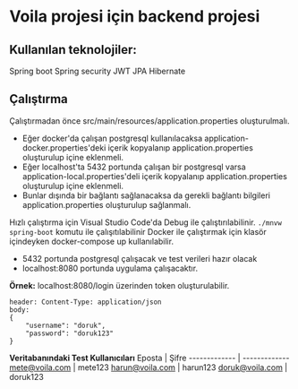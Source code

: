 # Voila projesi için backend projesi

## Kullanılan teknolojiler:
Spring boot
Spring security
JWT
JPA
Hibernate

## Çalıştırma
Çalıştırmadan önce src/main/resources/application.properties oluşturulmalı. 
* Eğer docker'da çalışan postgresql kullanılacaksa application-docker.properties'deki içerik kopyalanıp application.properties oluşturulup içine eklenmeli.
* Eğer localhost'ta 5432 portunda çalışan bir postgresql varsa application-local.properties'deli içerik kopyalanıp application.properties oluşturulup içine eklenmeli.
* Bunlar dışında bir bağlantı sağlanacaksa da gerekli bağlantı bilgileri application.properties oluşturulup sağlanmalı.

Hızlı çalıştırma için Visual Studio Code'da Debug ile çalıştırılabilinir.
`./mnvw spring-boot` komutu ile çalışıtılabilinir
Docker ile çalıştırmak için klasör içindeyken docker-compose up kullanılabilir. 
* 5432 portunda postgresql çalışacak ve test verileri hazır olacak
* localhost:8080 portunda uygulama çalışacaktır. 

**Örnek:**
localhost:8080/login üzerinden token oluşturulabilir.
```
header: Content-Type: application/json
body:
{
    "username": "doruk",
    "password": "doruk123"
}
```
**Veritabanındaki Test Kullanıcıları**
Eposta  | Şifre
------------- | -------------
mete@voila.com  | mete123
harun@voila.com  | harun123
doruk@voila.com  | doruk123
